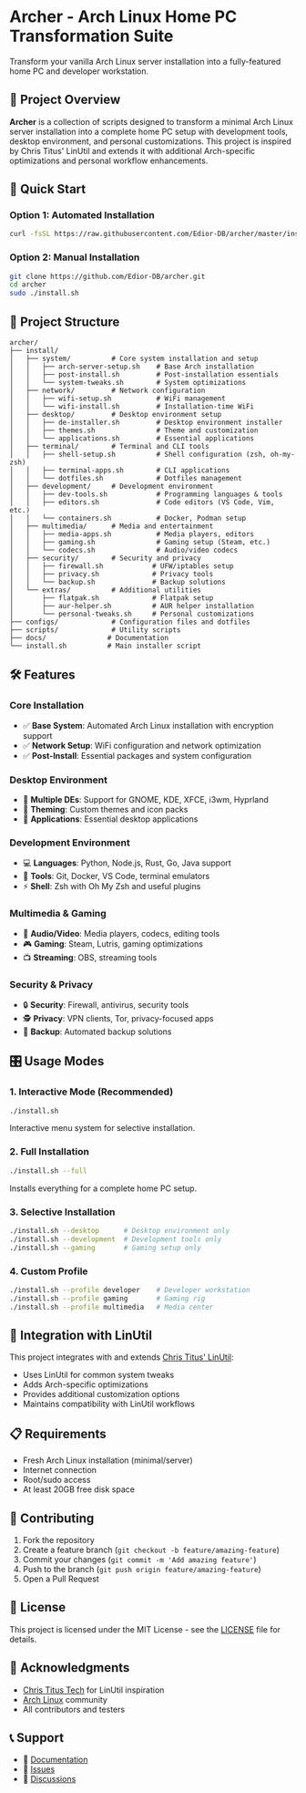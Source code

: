 # Archer - Arch Linux Home PC Transformation Suite

Transform your vanilla Arch Linux server installation into a fully-featured home PC and developer workstation.

## 🎯 Project Overview

**Archer** is a collection of scripts designed to transform a minimal Arch Linux server installation into a complete home PC setup with development tools, desktop environment, and personal customizations. This project is inspired by Chris Titus' LinUtil and extends it with additional Arch-specific optimizations and personal workflow enhancements.

## 🚀 Quick Start

### Option 1: Automated Installation
```bash
curl -fsSL https://raw.githubusercontent.com/Edior-DB/archer/master/install.sh | bash
```

### Option 2: Manual Installation
```bash
git clone https://github.com/Edior-DB/archer.git
cd archer
sudo ./install.sh
```

## 📁 Project Structure

```
archer/
├── install/
│   ├── system/          # Core system installation and setup
│   │   ├── arch-server-setup.sh    # Base Arch installation
│   │   ├── post-install.sh         # Post-installation essentials
│   │   └── system-tweaks.sh        # System optimizations
│   ├── network/         # Network configuration
│   │   ├── wifi-setup.sh           # WiFi management
│   │   └── wifi-install.sh         # Installation-time WiFi
│   ├── desktop/         # Desktop environment setup
│   │   ├── de-installer.sh         # Desktop environment installer
│   │   ├── themes.sh               # Theme and customization
│   │   └── applications.sh         # Essential applications
│   ├── terminal/        # Terminal and CLI tools
│   │   ├── shell-setup.sh          # Shell configuration (zsh, oh-my-zsh)
│   │   ├── terminal-apps.sh        # CLI applications
│   │   └── dotfiles.sh             # Dotfiles management
│   ├── development/     # Development environment
│   │   ├── dev-tools.sh            # Programming languages & tools
│   │   ├── editors.sh              # Code editors (VS Code, Vim, etc.)
│   │   └── containers.sh           # Docker, Podman setup
│   ├── multimedia/      # Media and entertainment
│   │   ├── media-apps.sh           # Media players, editors
│   │   ├── gaming.sh               # Gaming setup (Steam, etc.)
│   │   └── codecs.sh               # Audio/video codecs
│   ├── security/        # Security and privacy
│   │   ├── firewall.sh            # UFW/iptables setup
│   │   ├── privacy.sh             # Privacy tools
│   │   └── backup.sh              # Backup solutions
│   └── extras/          # Additional utilities
│       ├── flatpak.sh             # Flatpak setup
│       ├── aur-helper.sh          # AUR helper installation
│       └── personal-tweaks.sh     # Personal customizations
├── configs/             # Configuration files and dotfiles
├── scripts/             # Utility scripts
├── docs/               # Documentation
└── install.sh          # Main installer script
```

## 🛠 Features

### Core Installation
- ✅ **Base System**: Automated Arch Linux installation with encryption support
- ✅ **Network Setup**: WiFi configuration and network optimization
- ✅ **Post-Install**: Essential packages and system configuration

### Desktop Environment
- 🔄 **Multiple DEs**: Support for GNOME, KDE, XFCE, i3wm, Hyprland
- 🎨 **Theming**: Custom themes and icon packs
- 📱 **Applications**: Essential desktop applications

### Development Environment
- 💻 **Languages**: Python, Node.js, Rust, Go, Java support
- 🔧 **Tools**: Git, Docker, VS Code, terminal emulators
- ⚡ **Shell**: Zsh with Oh My Zsh and useful plugins

### Multimedia & Gaming
- 🎵 **Audio/Video**: Media players, codecs, editing tools
- 🎮 **Gaming**: Steam, Lutris, gaming optimizations
- 📺 **Streaming**: OBS, streaming tools

### Security & Privacy
- 🔒 **Security**: Firewall, antivirus, security tools
- 🕵️ **Privacy**: VPN clients, Tor, privacy-focused apps
- 💾 **Backup**: Automated backup solutions

## 🎛 Usage Modes

### 1. Interactive Mode (Recommended)
```bash
./install.sh
```
Interactive menu system for selective installation.

### 2. Full Installation
```bash
./install.sh --full
```
Installs everything for a complete home PC setup.

### 3. Selective Installation
```bash
./install.sh --desktop      # Desktop environment only
./install.sh --development  # Development tools only
./install.sh --gaming       # Gaming setup only
```

### 4. Custom Profile
```bash
./install.sh --profile developer    # Developer workstation
./install.sh --profile gaming       # Gaming rig
./install.sh --profile multimedia   # Media center
```

## 🔧 Integration with LinUtil

This project integrates with and extends [Chris Titus' LinUtil](https://github.com/ChrisTitusTech/linutil):

- Uses LinUtil for common system tweaks
- Adds Arch-specific optimizations
- Provides additional customization options
- Maintains compatibility with LinUtil workflows

## 📋 Requirements

- Fresh Arch Linux installation (minimal/server)
- Internet connection
- Root/sudo access
- At least 20GB free disk space

## 🤝 Contributing

1. Fork the repository
2. Create a feature branch (`git checkout -b feature/amazing-feature`)
3. Commit your changes (`git commit -m 'Add amazing feature'`)
4. Push to the branch (`git push origin feature/amazing-feature`)
5. Open a Pull Request

## 📄 License

This project is licensed under the MIT License - see the [LICENSE](LICENSE) file for details.

## 🙏 Acknowledgments

- [Chris Titus Tech](https://github.com/ChrisTitusTech) for LinUtil inspiration
- [Arch Linux](https://archlinux.org/) community
- All contributors and testers

## 📞 Support

- 📖 [Documentation](docs/)
- 🐛 [Issues](https://github.com/Edior-DB/archer/issues)
- 💬 [Discussions](https://github.com/Edior-DB/archer/discussions)
